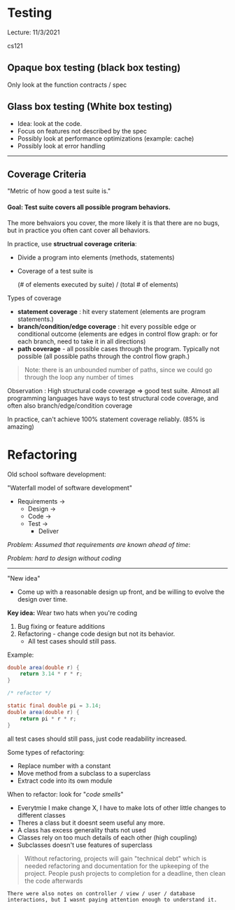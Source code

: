 # Testing
Lecture: 11/3/2021

cs121

## Opaque box testing (black box testing)
Only look at the function contracts / spec

## Glass box testing (White box testing)
- Idea: look at the code. 
- Focus on features not described by the spec
- Possibly look at performance optimizations (example: cache)
- Possibly look at error handling
---
## Coverage Criteria
"Metric of how good a test suite is."

#### Goal: Test suite covers all possible program behaviors.

The more behvaiors you cover, the more likely it is that there are no bugs, but in practice you often cant cover all behaviors.

In practice, use __structrual coverage criteria__:

- Divide a program into elements (methods, statements)
- Coverage of a test suite is 

    (# of elements executed by suite) / (total # of elements)

Types of coverage    

- **statement coverage** : hit every statement (elements are program statements.)
- **branch/condition/edge coverage** : hit every possible edge or conditional outcome (elements are edges in control flow graph: or for each branch, need to take it in all directions)
- **path coverage** - all possible cases through the program. Typically not possible (all possible paths through the control flow graph.)

> Note: there is an unbounded number of paths, since we could go through the loop any number of times 

Observation : High structural code coverage => good test suite. Almost all programming languages have ways to test structural code coverage, and often also branch/edge/condition coverage

In practice, can't achieve 100% statement coverage reliably. (85% is amazing) 

# Refactoring
Old school software development:

"Waterfall model of software development"
- Requirements ->  
    - Design ->
    - Code ->
    - Test ->
        - Deliver

*Problem: Assumed that requirements are known ahead of time*: 

*Problem: hard to design without coding*

---

"New idea"

- Come up with a reasonable design up front, and be willing to evolve the design over time.

**Key  idea:**
Wear two hats when you're coding
1. Bug fixing or feature additions
2. Refactoring - change code design but not its behavior.
    - All test cases should still pass.

Example:
```java
double area(double r) {
    return 3.14 * r * r;
}

/* refactor */

static final double pi = 3.14;
double area(double r) {
    return pi * r * r;
}
```
all test cases should still pass, just code readability increased.

Some types of refactoring:
- Replace number with a constant
- Move method from a subclass to a superclass
- Extract code into its own module

When to refactor: look for "*code smells*"
 - Everytmie I make change X, I have to make lots of other little changes to different classes
 - Theres a class but it doesnt seem useful any more.
 - A class has excess generality thats not used
 - Classes rely on too much details of each other (high coupling)
 - Subclasses doesn't use features of superclass
 
> Without refactoring, projects will gain "technical debt" which is needed refactoring and documentation for the upkeeping of the project. People push projects to completion for a deadline, then clean the code afterwards

    There were also notes on controller / view / user / database interactions, but I wasnt paying attention enough to understand it.
